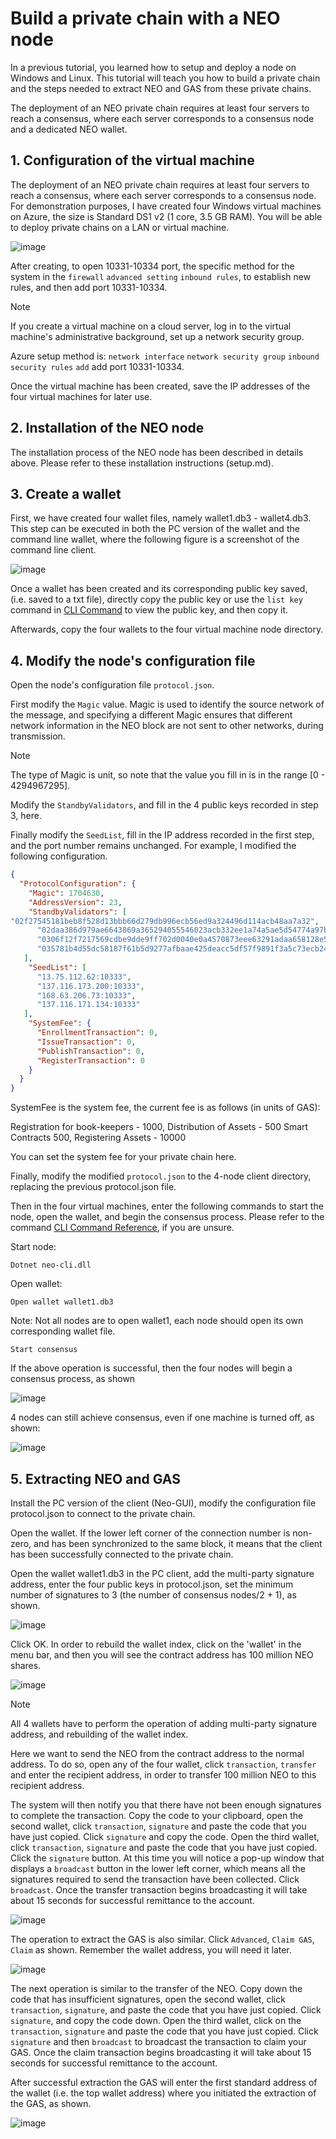 # Build a private chain with a NEO node

In a previous tutorial, you learned how to setup and deploy a node on Windows and Linux. This tutorial will teach you how to build a private chain and the steps needed to extract NEO and GAS from these private chains.

The deployment of an NEO private chain requires at least four servers to reach a consensus, where each server corresponds to a consensus node and a dedicated NEO wallet.

## 1. Configuration of the virtual machine

The deployment of an NEO private chain requires at least four servers to reach a consensus, where each server corresponds to a consensus node. For demonstration purposes, I have created four Windows virtual machines on Azure, the size is Standard DS1 v2 (1 core, 3.5 GB RAM). You will be able to deploy private chains on a LAN or virtual machine.

![image](../../assets/privatechain_1.png)

After creating, to open 10331-10334 port, the specific method for the system in the `firewall` `advanced setting` `inbound rules`, to establish new rules, and then add port 10331-10334.

> [!Note]
> If you create a virtual machine on a cloud server, log in to the virtual machine's administrative background, set up a network security group.
>
> Azure setup method is: `network interface` `network security group` `inbound security rules` `add` add port 10331-10334.

Once the virtual machine has been created, save the IP addresses of the four virtual machines for later use.

## 2. Installation of the NEO node

The installation process of the NEO node has been described in details above. Please refer to these installation instructions (setup.md).

## 3. Create a wallet

First, we have created four wallet files, namely wallet1.db3 - wallet4.db3. This step can be executed in both the PC version of the wallet and the command line wallet, where the following figure is a screenshot of the command line client.

![image](../../assets/privatechain_3.png)

Once a wallet has been created and its corresponding public key saved, (i.e. saved to a txt file), directly copy the public key or use the `list key` command in [CLI Command](../node/cli/cli.md) to view the public key, and then copy it.

Afterwards, copy the four wallets to the four virtual machine node directory.

## 4. Modify the node's configuration file

Open the node's configuration file `protocol.json`.

First modify the `Magic` value. Magic is used to identify the source network of the message, and specifying a different Magic ensures that different network information in the NEO block are not sent to other networks, during transmission.

> [!Note]
> The type of Magic is unit, so note that the value you fill in is in the range [0 - 4294967295].

Modify the `StandbyValidators`, and fill in the 4 public keys recorded in step 3, here.

Finally modify the `SeedList`, fill in the IP address recorded in the first step, and the port number remains unchanged. For example, I modified the following configuration.

```json
{
  "ProtocolConfiguration": {
    "Magic": 1704630,
    "AddressVersion": 23,
    "StandbyValidators": [
"02f27545181beb8f528d13bbb66d279db996ecb56ed9a324496d114acb48aa7a32",
      "02daa386d979ae6643869a365294055546023acb332ee1a74a5ae5d54774a97bac",
      "0306f12f7217569cdbe9dde9ff702d0040e0a4570873eee63291adaa658128e55c",
      "035781b4d55dc58187f61b5d9277afbaae425deacc5df57f9891f3a5c73ecb24df"
   ],
    "SeedList": [
      "13.75.112.62:10333",
      "137.116.173.200:10333",
      "168.63.206.73:10333",
      "137.116.171.134:10333"
   ],
    "SystemFee": {
      "EnrollmentTransaction": 0,
      "IssueTransaction": 0,
      "PublishTransaction": 0,
      "RegisterTransaction": 0
    }
  }
}
```

SystemFee is the system fee, the current fee is as follows (in units of GAS):

Registration for book-keepers - 1000, Distribution of Assets - 500 Smart Contracts 500, Registering Assets - 10000

You can set the system fee for your private chain here.

Finally, modify the modified `protocol.json` to the 4-node client directory, replacing the previous protocol.json file.

Then in the four virtual machines, enter the following commands to start the node, open the wallet, and begin the consensus process. Please refer to the command [CLI Command Reference](../node/cli/cli.md), if you are unsure.

Start node:

`Dotnet neo-cli.dll`

Open wallet:

`Open wallet wallet1.db3`

Note: Not all nodes are to open wallet1, each node should open its own corresponding wallet file.

`Start consensus`

If the above operation is successful, then the four nodes will begin a consensus process, as shown

![image](../../assets/privatechain_8.png)

4 nodes can still achieve consensus, even if one machine is turned off, as shown:

![image](../../assets/privatechain_9.png)



## 5. Extracting NEO and GAS

Install the PC version of the client (Neo-GUI), modify the configuration file protocol.json to connect to the private chain.

Open the wallet. If the lower left corner of the connection number is non-zero, and has been synchronized to the same block, it means that the client has been successfully connected to the private chain.

Open the wallet wallet1.db3 in the PC client, add the multi-party signature address, enter the four public keys in protocol.json, set the minimum number of signatures to 3 (the number of consensus nodes/2 + 1), as shown.

![image](../../assets/privatechain_12.png)

Click OK. In order to rebuild the wallet index, click on the 'wallet' in the menu bar, and then you will see the contract address has 100 million NEO shares.

![image](../../assets/privatechain_14.png)

> [!Note]
> All 4 wallets have to perform the operation of adding multi-party signature address, and rebuilding of the wallet index.

Here we want to send the NEO from the contract address to the normal address. To do so, open any of the four wallet, click `transaction`, `transfer` and enter the recipient address, in order to transfer 100 million NEO to this recipient address.

The system will then notify you that there have not been enough signatures to complete the transaction. Copy the code to your clipboard, open the second wallet, click `transaction`, `signature` and paste the code that you have just copied. Click `signature` and copy the code. Open the third wallet, click `transaction`, `signature` and paste the code that you have just copied. Click the `signature` button. At this time you will notice a pop-up window that displays a `broadcast` button in the lower left corner, which means all the signatures required to send the transaction have been collected. Click `broadcast`. Once the transfer transaction begins broadcasting it will take about 15 seconds for successful remittance to the account.

![image](../../assets/privatechain_20.png)

The operation to extract the GAS is also similar. Click `Advanced`, `Claim GAS`, `Claim` as shown. Remember the wallet address, you will need it later.

![image](../../assets/privatechain_21.png)

The next operation is similar to the transfer of the NEO. Copy down the code that has insufficient signatures, open the second wallet, click `transaction`, `signature`, and paste the code that you have just copied. Click `signature`, and copy the code down. Open the third wallet, click on the `transaction`, `signature` and paste the code that you have just copied. Click `signature` and then `broadcast` to broadcast the transaction to claim your GAS. Once the claim transaction begins broadcasting it will take about 15 seconds for successful remittance to the account.

After successful extraction the GAS will enter the first standard address of the wallet (i.e. the top wallet address) where you initiated the extraction of the GAS, as shown.

![image](../../assets/privatechain_26.png)
